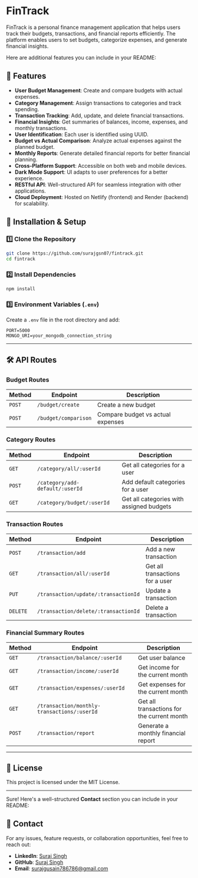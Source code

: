 # FinTrack

FinTrack is a personal finance management application that helps users track their budgets, transactions, and financial reports efficiently. The platform enables users to set budgets, categorize expenses, and generate financial insights.

Here are additional features you can include in your README:  

## 🚀 Features  

- **User Budget Management**: Create and compare budgets with actual expenses.  
- **Category Management**: Assign transactions to categories and track spending.  
- **Transaction Tracking**: Add, update, and delete financial transactions.  
- **Financial Insights**: Get summaries of balances, income, expenses, and monthly transactions.  
- **User Identification**: Each user is identified using UUID.  
- **Budget vs Actual Comparison**: Analyze actual expenses against the planned budget.  
- **Monthly Reports**: Generate detailed financial reports for better financial planning.  
- **Cross-Platform Support**: Accessible on both web and mobile devices.  
- **Dark Mode Support**: UI adapts to user preferences for a better experience.  
- **RESTful API**: Well-structured API for seamless integration with other applications.  
- **Cloud Deployment**: Hosted on Netlify (frontend) and Render (backend) for scalability.  



## 📌 Installation & Setup

### 1️⃣ Clone the Repository
```bash
git clone https://github.com/surajgsn07/fintrack.git
cd fintrack
```

### 2️⃣ Install Dependencies
```bash
npm install
```

### 3️⃣ Environment Variables (`.env`)
Create a `.env` file in the root directory and add:

```
PORT=5000
MONGO_URI=your_mongodb_connection_string
```

---

## 🛠 API Routes

### **Budget Routes**
| Method | Endpoint | Description |
|--------|---------|-------------|
| `POST` | `/budget/create` | Create a new budget |
| `POST` | `/budget/comparison` | Compare budget vs actual expenses |

### **Category Routes**
| Method | Endpoint | Description |
|--------|---------|-------------|
| `GET` | `/category/all/:userId` | Get all categories for a user |
| `POST` | `/category/add-default/:userId` | Add default categories for a user |
| `GET` | `/category/budget/:userId` | Get all categories with assigned budgets |

### **Transaction Routes**
| Method | Endpoint | Description |
|--------|---------|-------------|
| `POST` | `/transaction/add` | Add a new transaction |
| `GET` | `/transaction/all/:userId` | Get all transactions for a user |
| `PUT` | `/transaction/update/:transactionId` | Update a transaction |
| `DELETE` | `/transaction/delete/:transactionId` | Delete a transaction |

### **Financial Summary Routes**
| Method | Endpoint | Description |
|--------|---------|-------------|
| `GET` | `/transaction/balance/:userId` | Get user balance |
| `GET` | `/transaction/income/:userId` | Get income for the current month |
| `GET` | `/transaction/expenses/:userId` | Get expenses for the current month |
| `GET` | `/transaction/monthly-transactions/:userId` | Get all transactions for the current month |
| `POST` | `/transaction/report` | Generate a monthly financial report |

---

## 📜 License
This project is licensed under the MIT License.

---
Sure! Here's a well-structured **Contact** section you can include in your README:  

## 📧 Contact  
For any issues, feature requests, or collaboration opportunities, feel free to reach out:  

- **LinkedIn**: [Suraj Singh](www.linkedin.com/in/suraj-singh-431010248)  
- **GitHub**: [Suraj Singh](https://github.com/surajgsn07)  
- **Email**: [surajgusain786786@gmail.com](mailto:surajgusain786786@gmail.com)  



